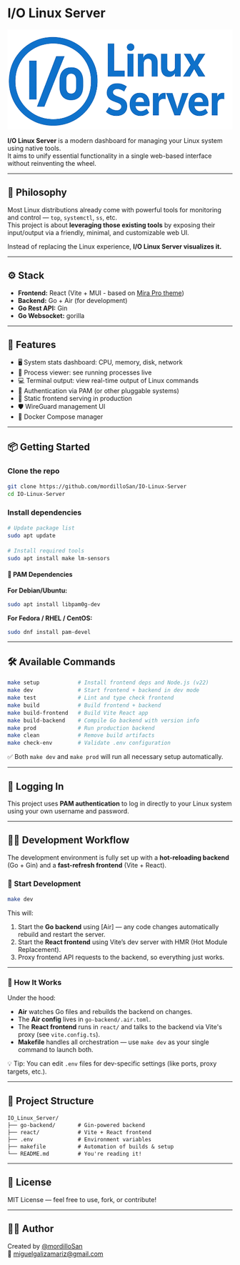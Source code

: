 # I/O Linux Server

![Logo](react/src/assets/logo.png)

**I/O Linux Server** is a modern dashboard for managing your Linux system using native tools.  
It aims to unify essential functionality in a single web-based interface without reinventing the wheel.

---

## 🧠 Philosophy

Most Linux distributions already come with powerful tools for monitoring and control — `top`, `systemctl`, `ss`, etc.  
This project is about **leveraging those existing tools** by exposing their input/output via a friendly, minimal, and customizable web UI.  

Instead of replacing the Linux experience, **I/O Linux Server visualizes it.**

---

## ⚙️ Stack

- **Frontend:** React (Vite + MUI - based on [Mira Pro theme](https://mira.bootlab.io/))  
- **Backend:** Go + Air (for development)
- **Go Rest API:** Gin
- **Go Websocket:** gorilla

---

## 🚀 Features

- 🖥️ System stats dashboard: CPU, memory, disk, network
- 🧠 Process viewer: see running processes live
- 💻 Terminal output: view real-time output of Linux commands
- 🔐 Authentication via PAM (or other pluggable systems)
- 🧱 Static frontend serving in production
- 🛡️ WireGuard management UI
- 🐳 Docker Compose manager

---

## 📦 Getting Started

### Clone the repo

```bash
git clone https://github.com/mordilloSan/IO-Linux-Server
cd IO-Linux-Server
```

### Install dependencies

```bash
# Update package list
sudo apt update

# Install required tools
sudo apt install make lm-sensors
```

#### 🔐 PAM Dependencies

**For Debian/Ubuntu:**

```bash
sudo apt install libpam0g-dev
```

**For Fedora / RHEL / CentOS:**

```bash
sudo dnf install pam-devel
```

---

## 🛠️ Available Commands

```bash
make setup            # Install frontend deps and Node.js (v22)
make dev              # Start frontend + backend in dev mode
make test             # Lint and type check frontend
make build            # Build frontend + backend
make build-frontend   # Build Vite React app
make build-backend    # Compile Go backend with version info
make prod             # Run production backend
make clean            # Remove build artifacts
make check-env        # Validate .env configuration

```

✅ Both `make dev` and `make prod` will run all necessary setup automatically.

---

## 🔐 Logging In

This project uses **PAM authentication** to log in directly to your Linux system using your own username and password.

---

## 👨‍💼 Development Workflow

The development environment is fully set up with a **hot-reloading backend** (Go + Gin) and a **fast-refresh frontend** (Vite + React).

### 📆 Start Development

```bash
make dev
```

This will:

1. Start the **Go backend** using [Air] — any code changes automatically rebuild and restart the server.
2. Start the **React frontend** using Vite’s dev server with HMR (Hot Module Replacement).
3. Proxy frontend API requests to the backend, so everything just works.

---

### 🔪 How It Works

Under the hood:

- **Air** watches Go files and rebuilds the backend on changes.
- The **Air config** lives in `go-backend/.air.toml`.
- The **React frontend** runs in `react/` and talks to the backend via Vite's proxy (see `vite.config.ts`).
- **Makefile** handles all orchestration — use `make dev` as your single command to launch both.

💡 Tip: You can edit `.env` files for dev-specific settings (like ports, proxy targets, etc.).

---

## 📁 Project Structure

```
IO_Linux_Server/
├── go-backend/       # Gin-powered backend
├── react/            # Vite + React frontend
├── .env              # Environment variables
├── makefile          # Automation of builds & setup
└── README.md         # You're reading it!
```

---

## 📃 License

MIT License — feel free to use, fork, or contribute!

---

## 🙋‍♂️ Author

Created by [@mordilloSan](https://github.com/mordilloSan)  
📧 miguelgalizamariz@gmail.com  


